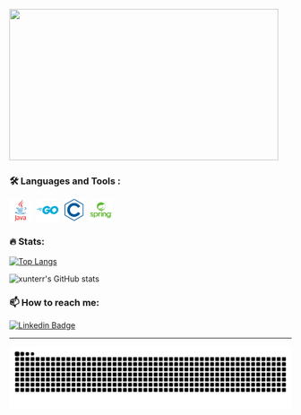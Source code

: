 <img src="https://media.giphy.com/media/zOvBKUUEERdNm/giphy.gif" width="480" height="270" frameBorder="0" class="giphy-embed" allowFullScreen></img>


### :hammer_and_wrench: Languages and Tools : 

<div>
  <img src="https://github.com/devicons/devicon/blob/master/icons/java/java-original-wordmark.svg" title="Java" alt="Java" width="40" height="40"/>&nbsp;
  <img src="https://github.com/devicons/devicon/blob/master/icons/go/go-original-wordmark.svg" title="Go" alt="Go" width="40" height="40"/>&nbsp;
  <img src="https://github.com/devicons/devicon/blob/master/icons/c/c-line.svg" title="C" alt="C" width="40" height="40"/>&nbsp;
  <img src="https://github.com/devicons/devicon/blob/master/icons/spring/spring-original-wordmark.svg" title="Spring" alt="Spring" width="40" height="40"/>&nbsp;
</div>

### :fire: Stats:

[![Top Langs](https://github-readme-stats.vercel.app/api/top-langs/?username=xunterr&layout=compact&theme=transparent)](https://github.com/anuraghazra/github-readme-stats)

![xunterr's GitHub stats](https://github-readme-stats.vercel.app/api?username=xunterr&show_icons=true&theme=transparent&include_all_commits=true&hide_rank=true)

### :mailbox: How to reach me: 

[![Linkedin Badge](https://img.shields.io/badge/-Artem-blue?style=flat&logo=Linkedin&logoColor=white)](https://www.linkedin.com/in/artem-okhotnychenko-33621a218/)

---

 ![Snake animation](https://github.com/xunterr/xunterr/blob/output/github-contribution-grid-snake.svg)
